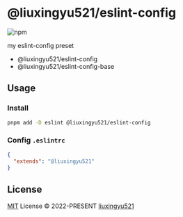 # @liuxingyu521/eslint-config

![npm](https://img.shields.io/npm/v/@liuxingyu521/eslint-config?style=flat-square)

my eslint-config preset

- @liuxingyu521/eslint-config
- @liuxingyu521/eslint-config-base

## Usage

### Install

```bash
pnpm add -D eslint @liuxingyu521/eslint-config
```

### Config `.eslintrc`

```json
{
  "extends": "@liuxingyu521"
}
```

## License

[MIT](./LICENSE) License &copy; 2022-PRESENT [liuxingyu521](https://github.com/liuxingyu521)
